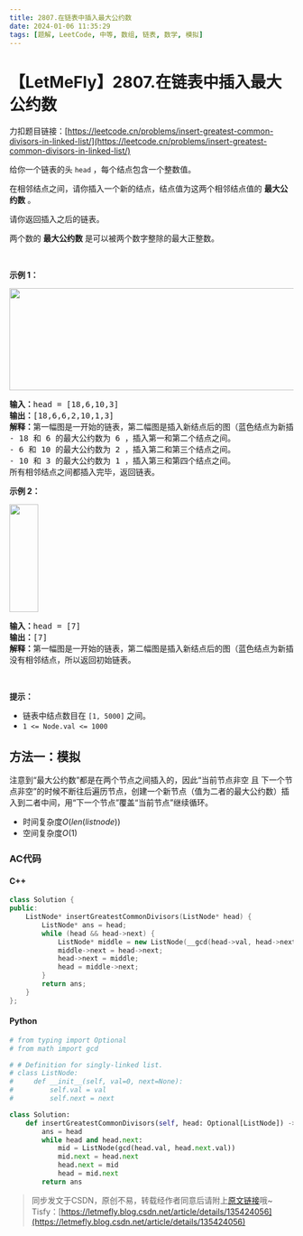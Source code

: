 ```yaml
---
title: 2807.在链表中插入最大公约数
date: 2024-01-06 11:35:29
tags: [题解, LeetCode, 中等, 数组, 链表, 数学, 模拟]
---
```


# 【LetMeFly】2807.在链表中插入最大公约数

力扣题目链接：[https://leetcode.cn/problems/insert-greatest-common-divisors-in-linked-list/](https://leetcode.cn/problems/insert-greatest-common-divisors-in-linked-list/)

<p>给你一个链表的头&nbsp;<code>head</code>&nbsp;，每个结点包含一个整数值。</p>

<p>在相邻结点之间，请你插入一个新的结点，结点值为这两个相邻结点值的 <strong>最大公约数</strong>&nbsp;。</p>

<p>请你返回插入之后的链表。</p>

<p>两个数的 <strong>最大公约数</strong>&nbsp;是可以被两个数字整除的最大正整数。</p>

<p>&nbsp;</p>

<p><strong>示例 1：</strong></p>

<p><img alt="" src="https://assets.leetcode.com/uploads/2023/07/18/ex1_copy.png" style="width: 641px; height: 181px;"></p>

<pre><b>输入：</b>head = [18,6,10,3]
<b>输出：</b>[18,6,6,2,10,1,3]
<b>解释：</b>第一幅图是一开始的链表，第二幅图是插入新结点后的图（蓝色结点为新插入结点）。
- 18 和 6 的最大公约数为 6 ，插入第一和第二个结点之间。
- 6 和 10 的最大公约数为 2 ，插入第二和第三个结点之间。
- 10 和 3 的最大公约数为 1 ，插入第三和第四个结点之间。
所有相邻结点之间都插入完毕，返回链表。
</pre>

<p><strong>示例 2：</strong></p>

<p><img alt="" src="https://assets.leetcode.com/uploads/2023/07/18/ex2_copy1.png" style="width: 51px; height: 191px;"></p>

<pre><b>输入：</b>head = [7]
<strong>输出：</strong>[7]
<b>解释：</b>第一幅图是一开始的链表，第二幅图是插入新结点后的图（蓝色结点为新插入结点）。
没有相邻结点，所以返回初始链表。
</pre>

<p>&nbsp;</p>

<p><strong>提示：</strong></p>

<ul>
	<li>链表中结点数目在&nbsp;<code>[1, 5000]</code> 之间。</li>
	<li><code>1 &lt;= Node.val &lt;= 1000</code></li>
</ul>


    
## 方法一：模拟

注意到“最大公约数”都是在两个节点之间插入的，因此“当前节点非空 且 下一个节点非空”的时候不断往后遍历节点，创建一个新节点（值为二者的最大公约数）插入到二者中间，用“下一个节点”覆盖“当前节点”继续循环。

+ 时间复杂度$O(len(listnode))$
+ 空间复杂度$O(1)$

### AC代码

#### C++

```cpp
class Solution {
public:
    ListNode* insertGreatestCommonDivisors(ListNode* head) {
        ListNode* ans = head;
        while (head && head->next) {
            ListNode* middle = new ListNode(__gcd(head->val, head->next->val));
            middle->next = head->next;
            head->next = middle;
            head = middle->next;
        }
        return ans;
    }
};
```

#### Python

```python
# from typing import Optional
# from math import gcd

# # Definition for singly-linked list.
# class ListNode:
#     def __init__(self, val=0, next=None):
#         self.val = val
#         self.next = next

class Solution:
    def insertGreatestCommonDivisors(self, head: Optional[ListNode]) -> Optional[ListNode]:
        ans = head
        while head and head.next:
            mid = ListNode(gcd(head.val, head.next.val))
            mid.next = head.next
            head.next = mid
            head = mid.next
        return ans
```

> 同步发文于CSDN，原创不易，转载经作者同意后请附上[原文链接](https://blog.letmefly.xyz/2024/01/06/LeetCode%202807.%E5%9C%A8%E9%93%BE%E8%A1%A8%E4%B8%AD%E6%8F%92%E5%85%A5%E6%9C%80%E5%A4%A7%E5%85%AC%E7%BA%A6%E6%95%B0/)哦~
> Tisfy：[https://letmefly.blog.csdn.net/article/details/135424056](https://letmefly.blog.csdn.net/article/details/135424056)
